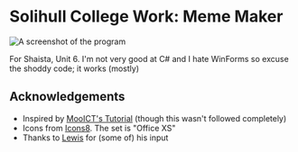 # Solihull College Work: Meme Maker

![A screenshot of the program](https://img.tomr.me/Readmes/solcol-mememaker/Meme_Maker_WrjRwkiRPb.png)

For Shaista, Unit 6. I'm not very good at C# and I hate WinForms so excuse the shoddy code; it works (mostly)

## Acknowledgements
- Inspired by [MooICT's Tutorial](https://www.mooict.com/c-tutorial-make-a-meme-maker-app-in-windows-form-application-and-visual-studio/) (though this wasn't followed completely)
- Icons from [Icons8](https://icons8.com/). The set is "Office XS"
- Thanks to [Lewis](https://lewistehminerz.dev/) for (some of) his input